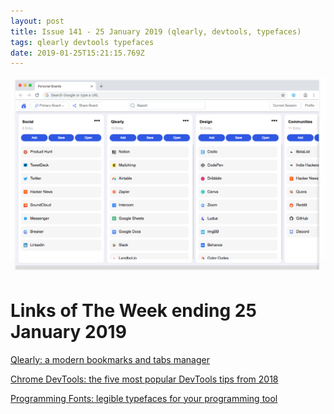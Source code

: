 ```yaml
---
layout: post
title: Issue 141 - 25 January 2019 (qlearly, devtools, typefaces)
tags: qlearly devtools typefaces
date: 2019-01-25T15:21:15.769Z
---
```

![Qlearly](/assets/uploads/issue-141.png "Qlearly")

# Links of The Week ending 25 January 2019

<a href="https://qlearly.com/" target="_blank">Qlearly: a modern bookmarks and tabs manager</a>

<a href="https://umaar.com/dev-tips/190-five-popular-2018-tips" target="_blank">Chrome DevTools: the five most popular DevTools tips from 2018</a>

<a href="https://app.programmingfonts.org/" target="_blank">Programming Fonts: legible typefaces for your programming tool</a>